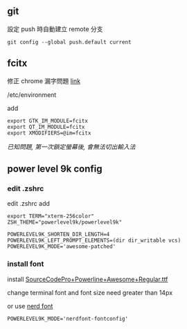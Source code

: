 ## git

設定 push 時自動建立 remote 分支

`git config --global push.default current`

## fcitx

修正 chrome 漏字問題 [link](https://github.com/fcitx/fcitx/issues/405)

/etc/environment

add 
```
export GTK_IM_MODULE=fcitx
export QT_IM_MODULE=fcitx
export XMODIFIERS=@im=fcitx
```

*已知問題, 第一次鎖定螢幕後, 會無法切出輸入法*

## power level 9k config

### edit .zshrc

edit .zshrc add

```
export TERM="xterm-256color"
ZSH_THEME="powerlevel9k/powerlevel9k"

POWERLEVEL9K_SHORTEN_DIR_LENGTH=4
POWERLEVEL9K_LEFT_PROMPT_ELEMENTS=(dir dir_writable vcs)
POWERLEVEL9K_MODE='awesome-patched'
```

### install font
install [SourceCodePro+Powerline+Awesome+Regular.ttf](https://github.com/Falkor/dotfiles/blob/master/fonts/SourceCodePro%2BPowerline%2BAwesome%2BRegular.ttf)

change terminal font and font size need greater than 14px

or use [nerd font](https://github.com/ryanoasis/nerd-fonts)

```
POWERLEVEL9K_MODE='nerdfont-fontconfig'
```
